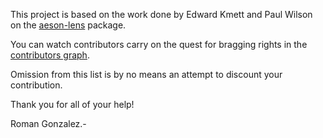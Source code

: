 This project is based on the work done by Edward Kmett and Paul Wilson on the [aeson-lens](https://github.com/lens/lens-aeson) package.

You can watch contributors carry on the quest for bragging rights in the [contributors graph](https://github.com/analytics/compensated/graphs/contributors).

Omission from this list is by no means an attempt to discount your contribution.

Thank you for all of your help!

Roman Gonzalez.-